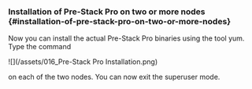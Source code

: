 ### Installation of Pre-Stack Pro on two or more nodes {#installation-of-pre-stack-pro-on-two-or-more-nodes}

Now you can install the actual Pre-Stack Pro binaries using the tool yum. Type the command

![](/assets/016_Pre-Stack Pro Installation.png)

on each of the two nodes. You can now exit the superuser mode.

